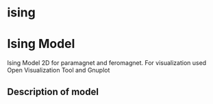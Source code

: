 # ising
# Ising Model
Ising Model 2D for paramagnet and feromagnet.
For visualization used Open Visualization Tool and Gnuplot

## Description  of model
